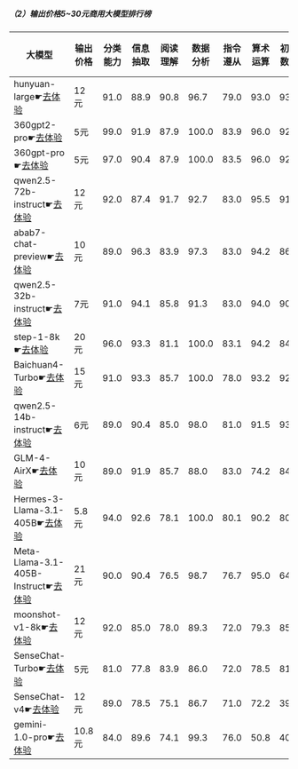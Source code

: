 
##### （2）输出价格5~30元商用大模型排行榜
|大模型|输出价格|分类能力|信息抽取|阅读理解|数据分析|指令遵从|算术运算|初中数学|符号推理|代词理解|诗词匹配|公务员考试|律师资格考试|高考|常识推理|文本蕴含|总分|排名|
|-----|------|-------|-------|------|------|-------|-------|------|-------|-------|------|--------|----------|----|------|------|----|---|
|hunyuan-large☛[去体验](https://easyllm.site/static/modelcompare.html?type=proprietary)|12元|91.0|88.9|90.8|                    96.7|79.0|93.0|93.9|88.9|                    92.7|81.6|86.3|79.3|                    86.1|83.8|77.0|87.3|1|
|360gpt2-pro☛[去体验](https://easyllm.site/static/modelcompare.html?type=proprietary)|5元|99.0|91.9|87.9|                    100.0|83.9|96.0|92.2|89.2|                    89.8|87.0|72.7|49.6|                    77.9|76.8|61.1|83.7|2|
|360gpt-pro☛[去体验](https://easyllm.site/static/modelcompare.html?type=proprietary)|5元|97.0|90.4|87.9|                    100.0|83.5|96.0|92.2|88.4|                    89.2|87.0|73.3|49.8|                    77.9|76.8|61.5|83.4|3|
|qwen2.5-72b-instruct☛[去体验](https://easyllm.site/static/modelcompare.html?type=open-source)|12元|92.0|87.4|91.7|                    92.7|83.0|95.5|91.1|85.8|                    91.3|86.6|71.7|49.1|                    82.5|75.8|62.7|82.6|4|
|abab7-chat-preview☛[去体验](https://easyllm.site/static/modelcompare.html?type=proprietary)|10元|89.0|96.3|83.9|                    97.3|83.0|94.2|86.1|82.4|                    92.3|87.8|74.0|48.4|                    75.5|73.7|68.3|82.1|5|
|qwen2.5-32b-instruct☛[去体验](https://easyllm.site/static/modelcompare.html?type=open-source)|7元|91.0|94.1|85.8|                    91.3|83.0|94.0|90.3|66.6|                    94.1|88.2|70.0|51.9|                    81.2|72.7|62.3|81.1|6|
|step-1-8k☛[去体验](https://easyllm.site/static/modelcompare.html?type=proprietary)|20元|96.0|93.3|81.1|                    100.0|83.1|94.2|84.5|88.1|                    90.9|83.0|69.1|45.4|                    70.3|70.7|61.5|80.7|7|
|Baichuan4-Turbo☛[去体验](https://easyllm.site/static/modelcompare.html?type=proprietary)|15元|91.0|93.3|85.7|                    100.0|78.0|93.2|92.0|81.9|                    88.5|87.2|66.2|43.2|                    74.7|69.7|50.4|79.7|8|
|qwen2.5-14b-instruct☛[去体验](https://easyllm.site/static/modelcompare.html?type=open-source)|6元|89.0|90.4|85.0|                    98.0|81.0|91.5|93.7|54.4|                    92.7|87.5|67.0|42.6|                    79.3|76.8|64.7|79.6|9|
|GLM-4-AirX☛[去体验](https://easyllm.site/static/modelcompare.html?type=proprietary)|10元|89.0|91.9|85.7|                    88.0|83.0|74.2|84.0|57.7|                    88.9|83.7|72.2|45.9|                    78.5|74.7|65.5|77.5|10|
|Hermes-3-Llama-3.1-405B☛[去体验](https://easyllm.site/static/modelcompare.html?type=open-source)|5.8元|94.0|92.6|78.1|                    100.0|80.1|90.2|80.1|90.7|                    86.1|83.0|64.7|29.4|                    62.4|64.6|63.9|77.3|11|
|Meta-Llama-3.1-405B-Instruct☛[去体验](https://easyllm.site/static/modelcompare.html?type=open-source)|21元|90.0|90.4|76.5|                    98.7|76.7|95.0|64.2|91.0|                    88.9|79.7|64.2|37.4|                    60.4|75.8|57.9|76.5|12|
|moonshot-v1-8k☛[去体验](https://easyllm.site/static/modelcompare.html?type=proprietary)|12元|92.0|85.0|78.0|                    89.3|72.0|79.3|85.1|66.7|                    86.4|82.9|62.5|34.2|                    75.2|73.7|60.3|74.8|13|
|SenseChat-Turbo☛[去体验](https://easyllm.site/static/modelcompare.html?type=proprietary)|5元|81.0|77.8|83.9|                    86.0|72.0|78.5|81.9|74.1|                    89.9|82.9|63.9|41.5|                    72.4|69.7|60.3|74.4|14|
|SenseChat-v4☛[去体验](https://easyllm.site/static/modelcompare.html?type=proprietary)|12元|89.0|78.5|75.1|                    86.7|71.0|72.2|39.0|70.7|                    84.7|76.8|53.3|25.2|                    55.5|70.7|66.7|67.7|15|
|gemini-1.0-pro☛[去体验](https://easyllm.site/static/modelcompare.html?type=proprietary)|10.8元|84.0|89.6|74.1|                    99.3|76.0|50.8|40.6|75.0|                    67.6|76.3|49.2|24.2|                    54.0|65.7|60.3|65.8|16|

